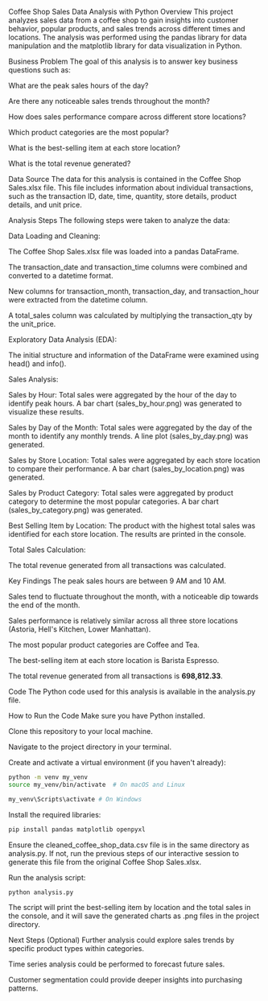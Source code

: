 Coffee Shop Sales Data Analysis with Python
Overview
This project analyzes sales data from a coffee shop to gain insights into customer behavior, popular products, and sales trends across different times and locations. The analysis was performed using the pandas library for data manipulation and the matplotlib library for data visualization in Python.

Business Problem
The goal of this analysis is to answer key business questions such as:

What are the peak sales hours of the day?

Are there any noticeable sales trends throughout the month?

How does sales performance compare across different store locations?

Which product categories are the most popular?

What is the best-selling item at each store location?

What is the total revenue generated?

Data Source
The data for this analysis is contained in the Coffee Shop Sales.xlsx file. This file includes information about individual transactions, such as the transaction ID, date, time, quantity, store details, product details, and unit price.

Analysis Steps
The following steps were taken to analyze the data:

Data Loading and Cleaning:

The Coffee Shop Sales.xlsx file was loaded into a pandas DataFrame.

The transaction_date and transaction_time columns were combined and converted to a datetime format.

New columns for transaction_month, transaction_day, and transaction_hour were extracted from the datetime column.

A total_sales column was calculated by multiplying the transaction_qty by the unit_price.

Exploratory Data Analysis (EDA):

The initial structure and information of the DataFrame were examined using head() and info().

Sales Analysis:

Sales by Hour: Total sales were aggregated by the hour of the day to identify peak hours. A bar chart (sales_by_hour.png) was generated to visualize these results.

Sales by Day of the Month: Total sales were aggregated by the day of the month to identify any monthly trends. A line plot (sales_by_day.png) was generated.

Sales by Store Location: Total sales were aggregated by each store location to compare their performance. A bar chart (sales_by_location.png) was generated.

Sales by Product Category: Total sales were aggregated by product category to determine the most popular categories. A bar chart (sales_by_category.png) was generated.

Best Selling Item by Location: The product with the highest total sales was identified for each store location. The results are printed in the console.

Total Sales Calculation:

The total revenue generated from all transactions was calculated.

Key Findings
The peak sales hours are between 9 AM and 10 AM.

Sales tend to fluctuate throughout the month, with a noticeable dip towards the end of the month.

Sales performance is relatively similar across all three store locations (Astoria, Hell's Kitchen, Lower Manhattan).

The most popular product categories are Coffee and Tea.

The best-selling item at each store location is Barista Espresso.

The total revenue generated from all transactions is **698,812.33**.

Code
The Python code used for this analysis is available in the analysis.py file.

How to Run the Code
Make sure you have Python installed.

Clone this repository to your local machine.

Navigate to the project directory in your terminal.

Create and activate a virtual environment (if you haven't already):
```bash
python -m venv my_venv
source my_venv/bin/activate  # On macOS and Linux

my_venv\Scripts\activate # On Windows
```

Install the required libraries:
```bash
pip install pandas matplotlib openpyxl
```

Ensure the cleaned_coffee_shop_data.csv file is in the same directory as analysis.py. If not, run the previous steps of our interactive session to generate this file from the original Coffee Shop Sales.xlsx.

Run the analysis script:
```bash
python analysis.py
```

The script will print the best-selling item by location and the total sales in the console, and it will save the generated charts as .png files in the project directory.

Next Steps (Optional)
Further analysis could explore sales trends by specific product types within categories.

Time series analysis could be performed to forecast future sales.

Customer segmentation could provide deeper insights into purchasing patterns.